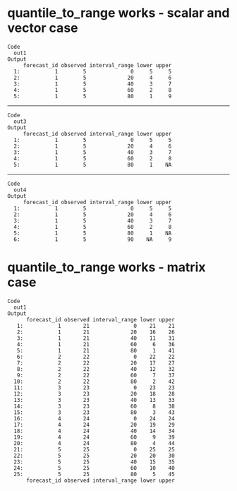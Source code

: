 # quantile_to_range works - scalar and vector case

    Code
      out1
    Output
         forecast_id observed interval_range lower upper
      1:           1        5              0     5     5
      2:           1        5             20     4     6
      3:           1        5             40     3     7
      4:           1        5             60     2     8
      5:           1        5             80     1     9

---

    Code
      out3
    Output
         forecast_id observed interval_range lower upper
      1:           1        5              0     5     5
      2:           1        5             20     4     6
      3:           1        5             40     3     7
      4:           1        5             60     2     8
      5:           1        5             80     1    NA

---

    Code
      out4
    Output
         forecast_id observed interval_range lower upper
      1:           1        5              0     5     5
      2:           1        5             20     4     6
      3:           1        5             40     3     7
      4:           1        5             60     2     8
      5:           1        5             80     1    NA
      6:           1        5             90    NA     9

# quantile_to_range works - matrix case

    Code
      out1
    Output
          forecast_id observed interval_range lower upper
       1:           1       21              0    21    21
       2:           1       21             20    16    26
       3:           1       21             40    11    31
       4:           1       21             60     6    36
       5:           1       21             80     1    41
       6:           2       22              0    22    22
       7:           2       22             20    17    27
       8:           2       22             40    12    32
       9:           2       22             60     7    37
      10:           2       22             80     2    42
      11:           3       23              0    23    23
      12:           3       23             20    18    28
      13:           3       23             40    13    33
      14:           3       23             60     8    38
      15:           3       23             80     3    43
      16:           4       24              0    24    24
      17:           4       24             20    19    29
      18:           4       24             40    14    34
      19:           4       24             60     9    39
      20:           4       24             80     4    44
      21:           5       25              0    25    25
      22:           5       25             20    20    30
      23:           5       25             40    15    35
      24:           5       25             60    10    40
      25:           5       25             80     5    45
          forecast_id observed interval_range lower upper

